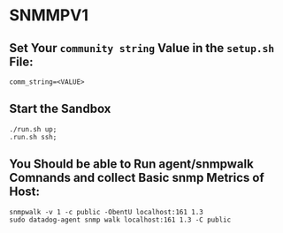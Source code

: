 # SNMMPV1

## Set Your `community string` Value in the `setup.sh` File:
```
comm_string=<VALUE>
```

## Start the Sandbox
```
./run.sh up;
.run.sh ssh;
```

## You Should be able to Run agent/snmpwalk Comnands and collect Basic snmp Metrics of Host:
```
snmpwalk -v 1 -c public -ObentU localhost:161 1.3
sudo datadog-agent snmp walk localhost:161 1.3 -C public
```

